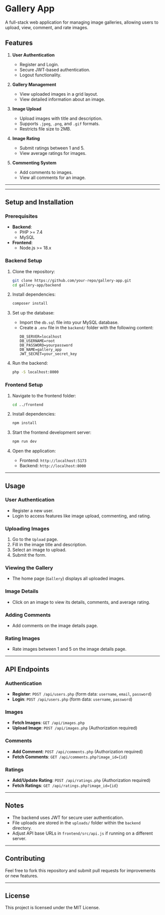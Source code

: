 # Gallery App

A full-stack web application for managing image galleries, allowing users to upload, view, comment, and rate images.

## Features

1. **User Authentication**
   - Register and Login.
   - Secure JWT-based authentication.
   - Logout functionality.

2. **Gallery Management**
   - View uploaded images in a grid layout.
   - View detailed information about an image.

3. **Image Upload**
   - Upload images with title and description.
   - Supports `.jpeg`, `.png`, and `.gif` formats.
   - Restricts file size to 2MB.

4. **Image Rating**
   - Submit ratings between 1 and 5.
   - View average ratings for images.

5. **Commenting System**
   - Add comments to images.
   - View all comments for an image.

---

---

## Setup and Installation

### Prerequisites
- **Backend**:
  - PHP >= 7.4
  - MySQL
- **Frontend**:
  - Node.js >= 18.x

### Backend Setup
1. Clone the repository:
   ```bash
   git clone https://github.com/your-repo/gallery-app.git
   cd gallery-app/backend
   ```

2. Install dependencies:
   ```bash
   composer install
   ```

3. Set up the database:
   - Import the `db.sql` file into your MySQL database.
   - Create a `.env` file in the `backend/` folder with the following content:
     ```env
     DB_SERVER=localhost
     DB_USERNAME=root
     DB_PASSWORD=yourpassword
     DB_NAME=gallery_app
     JWT_SECRET=your_secret_key
     ```

4. Run the backend:
   ```bash
   php -S localhost:8000
   ```

### Frontend Setup
1. Navigate to the frontend folder:
   ```bash
   cd ../frontend
   ```

2. Install dependencies:
   ```bash
   npm install
   ```

3. Start the frontend development server:
   ```bash
   npm run dev
   ```

4. Open the application:
   - Frontend: `http://localhost:5173`
   - Backend: `http://localhost:8000`

---

## Usage

### User Authentication
- Register a new user.
- Login to access features like image upload, commenting, and rating.

### Uploading Images
1. Go to the `Upload` page.
2. Fill in the image title and description.
3. Select an image to upload.
4. Submit the form.

### Viewing the Gallery
- The home page (`Gallery`) displays all uploaded images.

### Image Details
- Click on an image to view its details, comments, and average rating.

### Adding Comments
- Add comments on the image details page.

### Rating Images
- Rate images between 1 and 5 on the image details page.

---

## API Endpoints

### Authentication
- **Register**: `POST /api/users.php` (form data: `username`, `email`, `password`)
- **Login**: `POST /api/users.php` (form data: `username`, `password`)

### Images
- **Fetch Images**: `GET /api/images.php`
- **Upload Image**: `POST /api/images.php` (Authorization required)

### Comments
- **Add Comment**: `POST /api/comments.php` (Authorization required)
- **Fetch Comments**: `GET /api/comments.php?image_id={id}`

### Ratings
- **Add/Update Rating**: `POST /api/ratings.php` (Authorization required)
- **Fetch Ratings**: `GET /api/ratings.php?image_id={id}`

---

## Notes

- The backend uses JWT for secure user authentication.
- File uploads are stored in the `uploads/` folder within the `backend` directory.
- Adjust API base URLs in `frontend/src/api.js` if running on a different server.

---

## Contributing

Feel free to fork this repository and submit pull requests for improvements or new features.

---

## License

This project is licensed under the MIT License.
